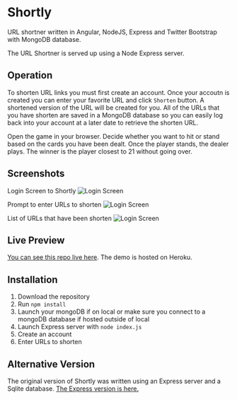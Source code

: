 # Shortly
URL shortner written in Angular, NodeJS, Express and Twitter Bootstrap with MongoDB database.

The URL Shortner is served up using a Node Express server.  

## Operation
To shorten URL links you must first create an account. Once your accoutn is created you can enter 
your favorite URL and click `Shorten` button. A shortened version of the URL will be created for
you. All of the URLs that you have shorten are saved in a MongoDB database so you can easily
log back into your account at a later date to retrieve the shorten URL.

Open the game in your browser. Decide whether you want to hit or stand based on the cards you have
been dealt. Once the player stands, the dealer plays. The winner is the player closest to 21 without
going over.

## Screenshots
Login Screen to Shortly
![Login Screen](http://jenniferbland.com/Shortly/screenshot-login.png)

Prompt to enter URLs to shorten
![Login Screen](http://jenniferbland.com/Shortly/screenshot-link-shortner.png)

List of URLs that have been shorten
![Login Screen](http://jenniferbland.com/Shortly/screenshot-shortened-links.png)

## Live Preview
[You can see this repo live here](http://jb-shortly-angular.herokuapp.com/#/signin).  The demo is hosted on Heroku.

## Installation
1. Download the repository
2. Run `npm install`
3. Launch your mongoDB if on local or make sure you connect to a mongoDB database if hosted outside of local
4. Launch Express server with `node index.js`
5. Create an account
6. Enter URLs to shorten


## Alternative Version
The original version of Shortly was written using an Express server and a Sqlite database.
[The Express version is here.](https://github.com/ratracegrad/Shortly-Expressy)
